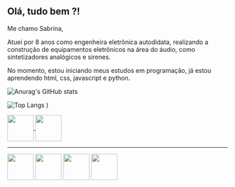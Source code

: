 ## Olá, tudo bem ?! 

Me chamo Sabrina,  

Atuei por 8 anos como engenheira eletrônica autodidata, realizando a construção de equipamentos eletrônicos na área do áudio, como sintetizadores analógicos e sirenes.

No momento, estou iniciando meus estudos em programação, já estou aprendendo html, css, javascript e python.

![Anurag's GitHub stats](https://github-readme-stats.vercel.app/api?username=SabrinaPaschini&theme=panda&show_icons=true)

![Top Langs]([https://github-readme-stats.vercel.app/api/top-langs/?username=SabrinaPaschini&layout=compact](https://github-readme-stats.vercel.app/api?username=anuraghazra&show_icons=true&theme=dark#gh-dark-mode-only)](https://github.com/anuraghazra/github-readme-stats#gh-dark-mode-only))
)

<a href="https://www.linkedin.com/in/sabrina-paschini-55495b180/" target="blank">         
<img src="https://cdn.jsdelivr.net/gh/devicons/devicon/icons/linkedin/linkedin-original.svg" align="center" heigth="50" width="60"> 
<a href="https://www.instagram.com/sabrinapaschini/" target="blank">
<img src="https://img.freepik.com/vetores-gratis/instagram-icone-novo_1057-2227.jpg?w=360" align="center" heigth="50" width="60">          
</a>
<hr>

<div><img src="https://cdn.jsdelivr.net/gh/devicons/devicon/icons/html5/html5-plain.svg" align="center" heigth="50" width="60"/>
<img src="https://cdn.jsdelivr.net/gh/devicons/devicon/icons/css3/css3-plain.svg" align="center" heigth="50" width="60"/>   
<img src="https://cdn.jsdelivr.net/gh/devicons/devicon/icons/javascript/javascript-plain.svg" heigth="50" align="center" width="60"/>
<img src="https://cdn.jsdelivr.net/gh/devicons/devicon/icons/python/python-original.svg" heigth="50" align="center" width="60" /></div>
          
